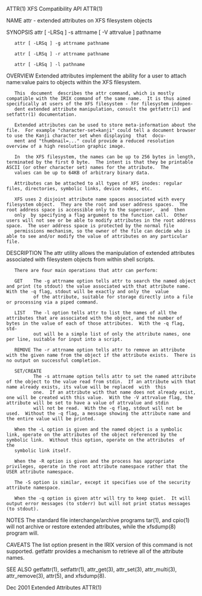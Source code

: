 ATTR(1)                                                                                     XFS Compatibility API                                                                                     ATTR(1)



NAME
       attr - extended attributes on XFS filesystem objects

SYNOPSIS
       attr [ -LRSq ] -s attrname [ -V attrvalue ] pathname

       attr [ -LRSq ] -g attrname pathname

       attr [ -LRSq ] -r attrname pathname

       attr [ -LRSq ] -l pathname


OVERVIEW
       Extended attributes implement the ability for a user to attach name:value pairs to objects within the XFS filesystem.

       This  document  describes the attr command, which is mostly compatible with the IRIX command of the same name.  It is thus aimed specifically at users of the XFS filesystem - for filesystem indepen-
       dent extended attribute manipulation, consult the getfattr(1) and setfattr(1) documentation.

       Extended attributes can be used to store meta-information about the file.  For example "character-set=kanji" could tell a document browser to use the Kanji character set when displaying  that  docu-
       ment and "thumbnail=..." could provide a reduced resolution overview of a high resolution graphic image.

       In  the XFS filesystem, the names can be up to 256 bytes in length, terminated by the first 0 byte.  The intent is that they be printable ASCII (or other character set) names for the attribute.  The
       values can be up to 64KB of arbitrary binary data.

       Attributes can be attached to all types of XFS inodes: regular files, directories, symbolic links, device nodes, etc.

       XFS uses 2 disjoint attribute name spaces associated with every filesystem object.  They are the root and user address spaces.  The root address space is accessible only to the superuser,  and  then
       only  by specifying a flag argument to the function call.  Other users will not see or be able to modify attributes in the root address space.  The user address space is protected by the normal file
       permissions mechanism, so the owner of the file can decide who is able to see and/or modify the value of attributes on any particular file.

DESCRIPTION
       The attr utility allows the manipulation of extended attributes associated with filesystem objects from within shell scripts.

       There are four main operations that attr can perform:

       GET    The -g attrname option tells attr to search the named object and print (to stdout) the value associated with that attribute name.  With the -q flag, stdout will be exactly and only the  value
              of the attribute, suitable for storage directly into a file or processing via a piped command.

       LIST   The -l option tells attr to list the names of all the attributes that are associated with the object, and the number of bytes in the value of each of those attributes.  With the -q flag, std-
              out will be a simple list of only the attribute names, one per line, suitable for input into a script.

       REMOVE The -r attrname option tells attr to remove an attribute with the given name from the object if the attribute exists.  There is no output on successful completion.

       SET/CREATE
              The -s attrname option tells attr to set the named attribute of the object to the value read from stdin.  If an attribute with that name already exists, its value will be replaced  with  this
              one.  If an attribute with that name does not already exist, one will be created with this value.  With the -V attrvalue flag, the attribute will be set to have a value of attrvalue and stdin
              will not be read.  With the -q flag, stdout will not be used.  Without the -q flag, a message showing the attribute name and the entire value will be printed.

       When the -L option is given and the named object is a symbolic link, operate on the attributes of the object referenced by the symbolic link.  Without this option, operate on the attributes  of  the
       symbolic link itself.

       When the -R option is given and the process has appropriate privileges, operate in the root attribute namespace rather that the USER attribute namespace.

       The -S option is similar, except it specifies use of the security attribute namespace.

       When the -q option is given attr will try to keep quiet.  It will output error messages (to stderr) but will not print status messages (to stdout).

NOTES
       The standard file interchange/archive programs tar(1), and cpio(1) will not archive or restore extended attributes, while the xfsdump(8) program will.

CAVEATS
       The list option present in the IRIX version of this command is not supported.  getfattr provides a mechanism to retrieve all of the attribute names.

SEE ALSO
       getfattr(1), setfattr(1), attr_get(3), attr_set(3), attr_multi(3), attr_remove(3), attr(5), and xfsdump(8).



Dec 2001                                                                                     Extended Attributes                                                                                      ATTR(1)
